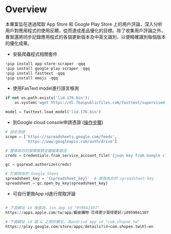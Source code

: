 # Overview

本專案旨在透過爬取 App Store 和 Google Play Store 上的用戶評論，深入分析用戶對應用程式的使用反饋，從而達成產品優化的目標。除了收集用戶評論之外，專案還將同步記錄應用程式的各個更新版本及中英文識別，以便精確識別每個版本的優化成果。

- 安裝爬蟲程式相關套件
```python
!pip install app-store-scraper -qqq
!pip install google-play-scraper -qqq
!pip install fasttext -qqq
!pip install emoji -qqq
```

- 使用FasText model進行語言檢測
```python
if not os.path.exists('lid.176.bin'):
    os.system('wget https://dl.fbaipublicfiles.com/fasttext/supervised-models/lid.176.bin')

model = fasttext.load_model('lid.176.bin')
```

- 到Google cloud console申請憑證 ([操作步驟](https://www.learncodewithmike.com/2020/08/python-write-to-google-sheet.html))
```python
# 設定憑證
scope = ['https://spreadsheets.google.com/feeds',
         'https://www.googleapis.com/auth/drive']

# 替換為你的服務帳號金鑰檔案路徑
creds = Credentials.from_service_account_file('{json key from Google cloud console}', scopes=scope)

gc = gspread.authorize(creds)

# 打開現有的 Google Sheet
spreadsheet_key = '{spreadsheet_key}'  # 替換為你的 spreadsheet key
spreadsheet = gc.open_by_key(spreadsheet_key)
```

- 可自行更換App id進行爬取評論
```python

# 下面網址 id 後面為，ios app id "959841107"
https://apps.apple.com/tw/app/蝦皮購物-花得更少買得更好/id959841107

# 下面網址 id 跟 & 之間的網址，為andriod app id "com.shopee.tw"
https://play.google.com/store/apps/details?id=com.shopee.tw&hl=en
```
